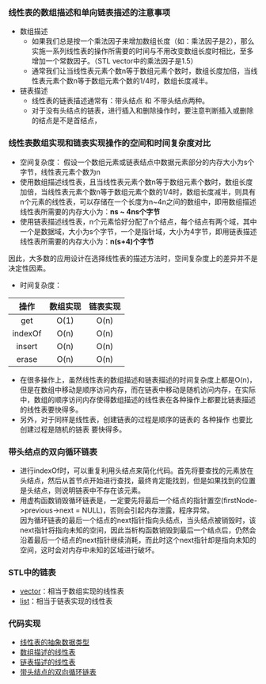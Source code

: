 
### 线性表的数组描述和单向链表描述的注意事项
- 数组描述
  - 如果我们总是按一个乘法因子来增加数组长度（如：乘法因子是2），那么实施一系列线性表的操作所需要的时间与不用改变数组长度时相比，至多增加一个常数因子。（STL vector中的乘法因子是1.5）
  - 通常我们让当线性表元素个数n等于数组元素个数时，数组长度加倍，当线性表元素个数n等于数组元素个数的1/4时，数组长度减半。
- 链表描述
  - 线性表的链表描述通常有：带头结点 和 不带头结点两种。
  - 对于没有头结点的链表，进行插入和删除操作时，要注意判断插入或删除的结点是不是首结点，


### 线性表数组实现和链表实现操作的空间和时间复杂度对比
- 空间复杂度：
假设一个数组元素或链表结点中数据元素部分的内存大小为s个字节，线性表元素个数为n
 - 使用数组描述线性表，且当线性表元素个数n等于数组元素个数时，数组长度加倍，当线性表元素个数n等于数组元素个数的1/4时，数组长度减半，则具有n个元素的线性表，可以存储在一个长度为n~4n之间的数组中，即用数组描述线性表所需要的内存大小为：**ns ~ 4ns个字节**
 - 使用链表描述线性表，n个元素恰好分配了n个结点，每个结点有两个域，其中一个是数据域，大小为s个字节，一个是指针域，大小为4字节，即用链表描述线性表所需要的内存大小为：**n(s+4)个字节**

  因此，大多数的应用设计在选择线性表的描述方法时，空间复杂度上的差异并不是决定性因素。

- 时间复杂度：

操作|数组实现|链表实现
:---:|:---:|:---:
get|O(1)|O(n)
indexOf|O(n)|O(n)
insert|O(n)|O(n)
erase|O(n)|O(n)

 - 在很多操作上，虽然线性表的数组描述和链表描述的时间复杂度上都是O(n)，但是在数组中移动是顺序访问内存，而在链表中移动是随机访问内存，在实际中，数组的顺序访问内存使得数组描述的线性表在各种操作上都要比链表描述的线性表要快得多。
 - 另外，对于同样是线性表，创建链表的过程是顺序的链表的 各种操作 也要比 创建过程是随机的链表 要快得多。

### 带头结点的双向循环链表
- 进行indexOf时，可以重复利用头结点来简化代码。首先将要查找的元素放在头结点，然后从首节点开始进行查找，最终肯定能找到，但是如果找到的位置是头结点，则说明链表中不存在该元素。
- 用虚构函数销毁循环链表是，一定要先将最后一个结点的指针置空(firstNode->previous->next = NULL)，否则会引起内存泄露，程序异常。<br/> 因为循环链表的最后一个结点的next指针指向头结点，当头结点被销毁时，该next指针将指向未知的空间，因此当析构函数销毁到最后一个结点后，仍然会沿着最后一个结点的next指针继续消耗，而此时这个next指针却是指向未知的空间，这时会对内存中未知的区域进行破坏。

### STL中的链表
- [vector](http://www.cplusplus.com/reference/vector/vector/?kw=vector)：相当于数组实现的线性表 
- [list](http://www.cplusplus.com/reference/list/list/?kw=list)：相当于链表实现的线性表

### 代码实现
- [线性表的抽象数据类型](./linearList.h)<br />
- [数组描述的线性表](./arrayList.h)<br />
- [链表描述的线性表](./chainList.h)<br />
- [带头结点的双向循环链表](./circularListWithHeader.h)<br />








